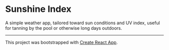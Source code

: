 # Sunshine Index
A simple weather app, tailored toward sun conditions and UV index, useful for tanning by the pool or otherwise long days outdoors.

---

This project was bootstrapped with [Create React App](https://github.com/facebook/create-react-app).
